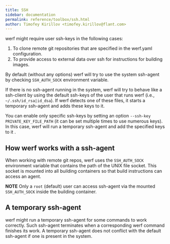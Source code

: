 ```yaml
---
title: SSH
sidebar: documentation
permalink: reference/toolbox/ssh.html
author: Timofey Kirillov <timofey.kirillov@flant.com>
---
```


werf might require user ssh-keys in the following cases:

1. To clone remote git repositories that are specified in the werf.yaml configuration.
2. To provide access to external data over ssh for instructions for building images.

By default (without any options) werf will try to use the system ssh-agent by checking `SSH_AUTH_SOCK` environment variable.

If there is no ssh-agent running in the system, werf will try to behave like a ssh-client by using the default ssh-keys of the user that runs werf (i.e., `~/.ssh/id_rsa|id_dsa`). If werf detects one of these files, it starts a temporary ssh-agent and adds these keys to it.

You can enable only specific ssh-keys by setting an option `--ssh-key PRIVATE_KEY_FILE_PATH` (it can be set multiple times to use numerous keys). In this case, werf will run a temporary ssh-agent and add the specified keys to it .

## How werf works with a ssh-agent

When working with remote git repos, werf uses the `SSH_AUTH_SOCK` environment variable that contains the path of the UNIX file socket. This socket is mounted into all building containers so that build instructions can access an agent.

**NOTE** Only a `root` (default) user can access ssh-agent via the mounted `SSH_AUTH_SOCK` inside the building container.

## A temporary ssh-agent

werf might run a temporary ssh-agent for some commands to work correctly. Such ssh-agent terminates when a corresponding werf command finishes its work. A temporary ssh-agent does not conflict with the default ssh-agent if one is present in the system.
